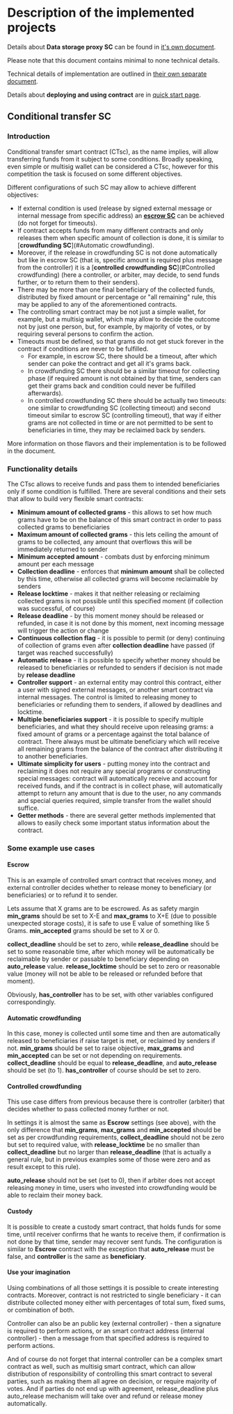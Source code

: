 # Description of the implemented projects

Details about **Data storage proxy SC** can be found in [it's own document](Project2.md).

Please note that this document contains minimal to none technical details. 

Technical details of implementation are outlined in [their own separate document](Technical1.md).

Details about **deploying and using contract** are in [quick start page](Quick.md).



## Conditional transfer SC

### Introduction

Conditional transfer smart contract (CTsc), as the name implies, will allow transferring funds from it subject to some conditions. Broadly speaking, even simple or multisig wallet can be considered a CTsc, however for this competition the task is focused on some different objectives.

Different configurations of such SC may allow to achieve different objectives:

* If external condition is used (release by signed external message or internal message from specific address) an [**escrow SC**](#escrow) can be achieved (do not forget for timeouts).
* If contract accepts funds from many different contracts and only releases them when specific amount of collection is done, it is similar to [**crowdfunding SC**](#Automatic crowdfunding).
* Moreover, if the release in crowdfunding SC is not done automatically but like in escrow SC (that is, specific amount is required plus message from the controller) it is a [**controlled crowdfunding SC**](#Controlled crowdfunding) (here a controller, or arbiter, may decide, to send funds further, or to return them to their senders).
* There may be more than one final beneficiary of the collected funds, distributed by fixed amount or percentage or "all remaining" rule, this may be applied to any of the aforementioned contracts.
* The controlling smart contract may be not just a simple wallet, for example, but a multisig wallet, which may allow to decide the outcome not by just one person, but, for example, by majority of votes, or by requiring several persons to confirm the action.
* Timeouts must be defined, so that grams do not get stuck forever in the contract if conditions are never to be fulfilled. 
  * For example, in escrow SC, there should be a timeout, after which sender can poke the contract and get all it's grams back. 
  * In crowdfunding SC there should be a similar timeout for collecting phase (if required amount is not obtained by that time, senders can get their grams back and condition could never be fulfilled afterwards).
  * In controlled crowdfunding SC there should be actually two timeouts: one similar to crowdfunding SC (collecting timeout) and second timeout similar to escrow SC (controlling timeout), that way if either grams are not collected in time or are not permitted to be sent to beneficiaries in time, they may be reclaimed back by senders.

More information on those flavors and their implementation is to be followed in the document.



### Functionality details

The CTsc allows to receive funds and pass them to intended beneficiaries only if some condition is fulfilled. There are several conditions and their sets that allow to build very flexible smart contracts:

* **Minimum amount of collected grams** - this allows to set how much grams have to be on the balance of this smart contract in order to pass collected grams to beneficiaries
* **Maximum amount of collected grams** - this lets ceiling the amount of grams to be collected, any amount that overflows this will be immediately returned to sender
* **Minimum accepted amount** - combats dust by enforcing minimum amount per each message
* **Collection deadline** - enforces that **minimum amount** shall be collected by this time, otherwise all collected grams will become reclaimable by senders
* **Release locktime** - makes it that neither releasing or reclaiming collected grams is not possible until this specified moment (if collection was successful, of course)
* **Release deadline** - by this moment money should be released or refunded, in case it is not done by this moment, next incoming message will trigger the action or change
* **Continuous collection flag** - it is possible to permit (or deny) continuing of collection of grams even after **collection deadline** have passed (if target was reached successfully)
* **Automatic release** - it is possible to specify whether money should be released to beneficiaries or refunded to senders if decision is not made by **release deadline**
* **Controller support** - an external entity may control this contract, either a user with signed external messages, or another smart contract via internal messages. The control is limited to releasing money to beneficiaries or refunding them to senders, if allowed by deadlines and locktime.
* **Multiple beneficiaries support** - it is possible to specify multiple beneficiaries, and what they should receive upon releasing grams: a fixed amount of grams or a percentage against the total balance of contract. There always must be ultimate beneficiary which will receive all remaining grams from the balance of the contract after distributing it to another beneficiaries.
* **Ultimate simplicity for users** - putting money into the contract and reclaiming it does not require any special programs or constructing special messages: contract will automatically receive and account for received funds, and if the contract is in collect phase, will automatically attempt to return any amount that is due to the user, no any commands and special queries required, simple transfer from the wallet should suffice.
* **Getter methods** - there are several getter methods implemented that allows to easily check some important status information about the contract.



### Some example use cases

#### Escrow

This is an example of controlled smart contract that receives money, and external controller decides whether to release money to beneficiary (or beneficiaries) or to refund it to sender.

Lets assume that X grams are to be escrowed. As as safety margin **min_grams** should be set to X-E and **max_grams** to X+E (due to possible unexpected storage costs), it is safe to use E value of something like 5 Grams. **min_accepted** grams should be set to X or 0. 

**collect_deadline** should be set to zero, while **release_deadline** should be set to some reasonable time, after which money will be automatically be reclaimable by sender or passable to beneficiary depending on **auto_release** value. **release_locktime** should be set to zero or reasonable value (money will not be able to be released or refunded before that moment).

Obviously, **has_controller** has to be set, with other variables configured correspondingly.

#### Automatic crowdfunding

In this case, money is collected until some time and then are automatically released to beneficiaries if raise target is met, or reclaimed by senders if not. **min_grams** should be set to raise objective, **max_grams** and **min_accepted** can be set or not depending on requirements. **collect_deadline** should be equal to **release_deadline**, and **auto_release** should be set (to 1). **has_controller** of course should be set to zero. 

 #### Controlled crowdfunding

This use case differs from previous because there is controller (arbiter) that decides whether to pass collected money further or not.

In settings it is almost the same as **Escrow** settings (see above), with the only difference that **min_grams**, **max_grams** and **min_accepted** should be set as per crowdfunding requirements, **collect_deadline** should not be zero but set to required value, with **release_locktime** be no smaller than **collect_deadline** but no larger than **release_deadline** (that is actually a general rule, but in previous examples some of those were zero and as result except to this rule).

**auto_release** should not be set (set to 0), then if arbiter does not accept releasing money in time, users who invested into crowdfunding would be able to reclaim their money back.

#### Custody

It is possible to create a custody smart contract, that holds funds for some time, until receiver confirms that he wants to receive them, if confirmation is not done by that time, sender may recover sent funds. The configuration is similar to **Escrow** contract with the exception that **auto_release** must be false, and **controller** is the same as **beneficiary**.

#### Use your imagination

Using combinations of all those settings it is possible to create interesting contracts. Moreover, contract is not restricted to single beneficiary - it can distribute collected money either with percentages of total sum, fixed sums, or combination of both.

Controller can also be an public key (external controller) - then a signature is required to perform actions, or an smart contract address (internal controller) - then a message from that specified address is required to perform actions. 

And of course do not forget that internal controller can be a complex smart contract as well, such as multisig smart contract, which can allow distribution of responsibility of controlling this smart contract to several parties, such as making them all agree on decision, or require majority of votes. And if parties do not end up with agreement, release_deadline plus auto_release mechanism will take over and refund or release money automatically.